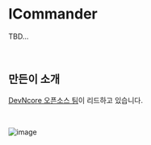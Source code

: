 # ICommander
TBD...

<br>

## 만든이 소개
[DevNcore 오픈소스 팀](https://github.com/devncore/devncore)이 리드하고 있습니다.

<br>

![image](https://user-images.githubusercontent.com/52397976/120436220-a1738280-c3b9-11eb-90f1-5baf2ea74b2f.png)

